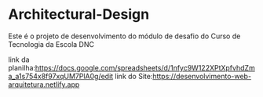 # Architectural-Design
Este é o projeto de desenvolvimento do módulo de  desafio do Curso de Tecnologia da Escola DNC

link da planilha:https://docs.google.com/spreadsheets/d/1nfyc9W122XPtXpfvhdZma_a1s754x8f97xqUM7PlA0g/edit
link do Site:https://desenvolvimento-web-arquitetura.netlify.app

